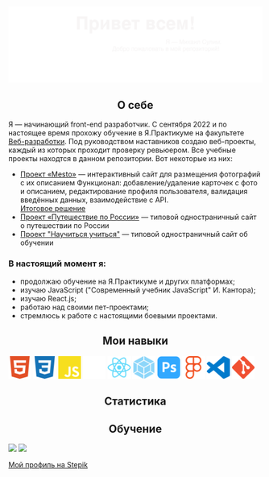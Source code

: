 <img src="./images/myBanner.svg">

<h2 align="center">О себе</h2>
<p>Я — начинающий front-end разработчик. С сентября 2022 и по настоящее время прохожу обучение в Я.Практикуме на факультете <a href="https://practicum.yandex.ru/web/">Веб-разработки</a>. Под руководством наставников создаю веб-проекты,
каждый из которых проходит проверку ревьюером. Все учебные проекты находтся в данном репозитории. Вот некоторые из них:</p> 
<ul>
 <li>
  <a href="https://github.com/MikhailSulim/mesto">Проект «Mesto»</a> — интерактивный сайт для размещения фотографий с их описанием Функционал: добавление/удаление карточек с фото и описанием, редактирование профиля пользователя, валидация введённых данных, взаимодействие с API. <br>
  <a href="https://mikhailsulim.github.io/mesto/index.html">Итоговое решение</a>
 </li>
 <li>
  <a href="https://github.com/MikhailSulim/russiantravel">Проект «Путешествие по России»</a> — типовой одностраничный сайт о путешествии по России <br>
  
 </li>
 <li>
  <a href="https://github.com/MikhailSulim/how-to-learn">Проект "Научиться учиться"</a> — типовой одностраничный сайт об обучении<br>
  
 </li>
</ul>

<h3>В настоящий момент я:</h3>
<ul>
 <li>продолжаю обучение на Я.Практикуме и других платформах;</li>
 <li>изучаю JavaScript ("Современный учебник JavaScript" И. Кантора);</li>
 <li>изучаю React.js;</li>
 <li>работаю над своими пет-проектами;</li> 
 <li>стремлюсь к работе с настоящими боевыми проектами.</li> 
</ul>

<h2 align="center">Мои навыки</h2>

 <div >
  <img width="9%" src="./images/html_logo.svg">
  <img width="9%" src="./images/css_logo.svg">
  <img width="9%" src="./images/js_logo.svg">
  <img width="9%" src="./images/bem_logo.svg">
  <img width="9%" src="./images/react_logo.svg">
  <img width="9%" src="./images/webpack_logo.svg">
  <img width="9%" src="./images/ps_logo.svg">
  <img width="9%" src="./images/figma_logo.svg">
  <img width="9%" src="./images/vscode_logo.svg">
  <img width="9%" src="./images/git_logo.svg">
  </div>




<h2 align="center">Статистика</h2>

<h2 align="center">Обучение</h2>

<img src="https://www.codewars.com/users/Mikko_1984/badges/large">
<img src="https://www.codewars.com/users/Mikko_1984/badges/micro">

<a href="https://stepik.org/users/513268992?preview=true">Мой профиль на Stepik</a>







<!--
**MikhailSulim/MikhailSulim** is a ✨ _special_ ✨ repository because its `README.md` (this file) appears on your GitHub profile.

Here are some ideas to get you started:

- 🔭 I’m currently working on ...
- 🌱 I’m currently learning ...
- 👯 I’m looking to collaborate on ...
- 🤔 I’m looking for help with ...
- 💬 Ask me about ...
- 📫 How to reach me: ...
- 😄 Pronouns: ...
- ⚡ Fun fact: ...
-->
